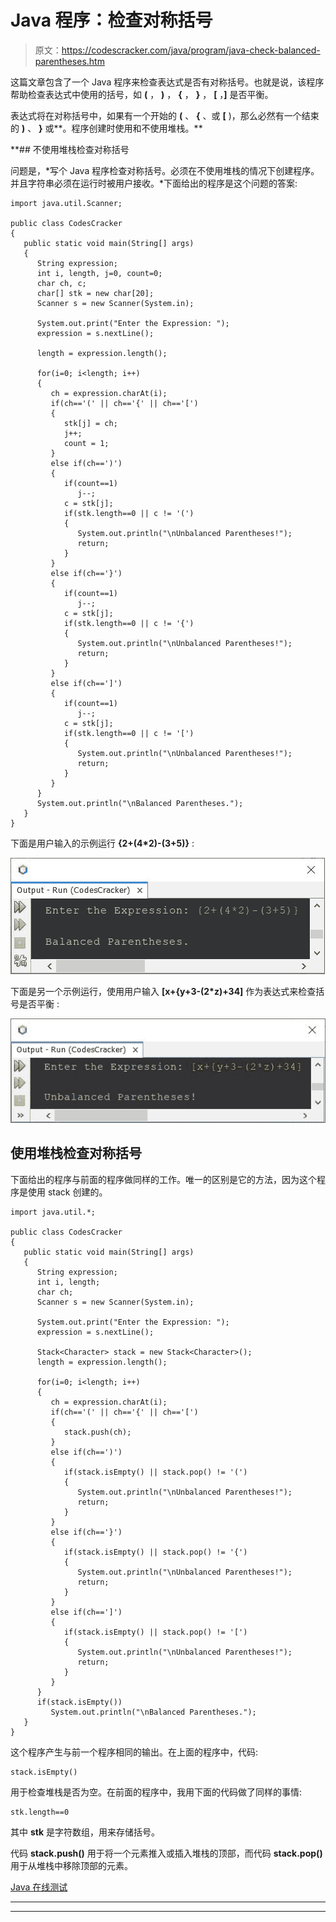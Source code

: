 # Java 程序：检查对称括号

> 原文：<https://codescracker.com/java/program/java-check-balanced-parentheses.htm>

这篇文章包含了一个 Java 程序来检查表达式是否有对称括号。也就是说，该程序帮助检查表达式中使用的括号，如 **(** ， **)** ， **{** ， **}** ， **[** ，**]** 是否平衡。

表达式将在对称括号中，如果有一个开始的 **(** 、 **{** 、或 **[** )，那么必然有一个结束的 **)** 、 **}** 或**。程序创建时使用和不使用堆栈。**

 **## 不使用堆栈检查对称括号

问题是，*写个 Java 程序检查对称括号。必须在不使用堆栈的情况下创建程序。 并且字符串必须在运行时被用户接收。*下面给出的程序是这个问题的答案:

```
import java.util.Scanner;

public class CodesCracker
{
   public static void main(String[] args)
   {
      String expression;
      int i, length, j=0, count=0;
      char ch, c;
      char[] stk = new char[20];
      Scanner s = new Scanner(System.in);

      System.out.print("Enter the Expression: ");
      expression = s.nextLine();

      length = expression.length();

      for(i=0; i<length; i++)
      {
         ch = expression.charAt(i);
         if(ch=='(' || ch=='{' || ch=='[')
         {
            stk[j] = ch;
            j++;
            count = 1;
         }
         else if(ch==')')
         {
            if(count==1)
               j--;
            c = stk[j];
            if(stk.length==0 || c != '(')
            {
               System.out.println("\nUnbalanced Parentheses!");
               return;
            }
         }
         else if(ch=='}')
         {
            if(count==1)
               j--;
            c = stk[j];
            if(stk.length==0 || c != '{')
            {
               System.out.println("\nUnbalanced Parentheses!");
               return;
            }
         }
         else if(ch==']')
         {
            if(count==1)
               j--;
            c = stk[j];
            if(stk.length==0 || c != '[')
            {
               System.out.println("\nUnbalanced Parentheses!");
               return;
            }
         }
      }
      System.out.println("\nBalanced Parentheses.");
   }
}
```

下面是用户输入的示例运行 **{2+(4*2)-(3+5)}** :

![java program check balanced parentheses](img/8e9968cc57889684f28b8d336dab0cd9.png)

下面是另一个示例运行，使用用户输入 **[x+{y+3-(2*z)+34]** 作为表达式来检查括号是否平衡 :

![java check balanced parentheses](img/6ac093c0de5fd2457a84a4d874aaa9f5.png)

## 使用堆栈检查对称括号

下面给出的程序与前面的程序做同样的工作。唯一的区别是它的方法，因为这个程序是使用 stack 创建的。

```
import java.util.*;

public class CodesCracker
{
   public static void main(String[] args)
   {
      String expression;
      int i, length;
      char ch;
      Scanner s = new Scanner(System.in);

      System.out.print("Enter the Expression: ");
      expression = s.nextLine();

      Stack<Character> stack = new Stack<Character>();
      length = expression.length();

      for(i=0; i<length; i++)
      {
         ch = expression.charAt(i);
         if(ch=='(' || ch=='{' || ch=='[')
         {
            stack.push(ch);
         }
         else if(ch==')')
         {
            if(stack.isEmpty() || stack.pop() != '(')
            {
               System.out.println("\nUnbalanced Parentheses!");
               return;
            }
         }
         else if(ch=='}')
         {
            if(stack.isEmpty() || stack.pop() != '{')
            {
               System.out.println("\nUnbalanced Parentheses!");
               return;
            }
         }
         else if(ch==']')
         {
            if(stack.isEmpty() || stack.pop() != '[')
            {
               System.out.println("\nUnbalanced Parentheses!");
               return;
            }
         }
      }
      if(stack.isEmpty())
         System.out.println("\nBalanced Parentheses.");
   }
}
```

这个程序产生与前一个程序相同的输出。在上面的程序中，代码:

```
stack.isEmpty()
```

用于检查堆栈是否为空。在前面的程序中，我用下面的代码做了同样的事情:

```
stk.length==0
```

其中 **stk** 是字符数组，用来存储括号。

代码 **stack.push()** 用于将一个元素推入或插入堆栈的顶部，而代码 **stack.pop()** 用于从堆栈中移除顶部的元素。

[Java 在线测试](/exam/showtest.php?subid=1)

* * *

* * ***